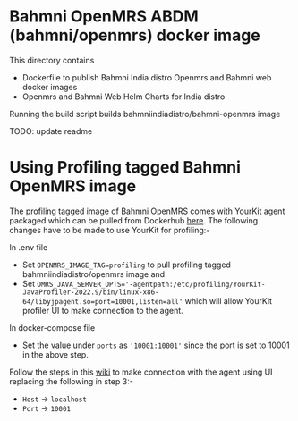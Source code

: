 # Bahmni OpenMRS ABDM (bahmni/openmrs) docker image

This directory contains
- Dockerfile to publish Bahmni India distro Openmrs and Bahmni web docker images
- Openmrs and Bahmni Web Helm Charts for India distro

Running the build script builds bahmniindiadistro/bahmni-openmrs image

TODO:
update readme

# Using Profiling tagged Bahmni OpenMRS image

The profiling tagged image of Bahmni OpenMRS comes with YourKit agent packaged which can be pulled from Dockerhub [here](https://hub.docker.com/r/bahmniindiadistro/openmrs/tags?page=1&name=profiling). The following changes have to be made to use YourKit for profiling:-

 
In .env file
 - Set `OPENMRS_IMAGE_TAG=profiling` to pull profiling tagged bahmniindiadistro/openmrs image and
 - Set `OMRS_JAVA_SERVER_OPTS='-agentpath:/etc/profiling/YourKit-JavaProfiler-2022.9/bin/linux-x86-64/libyjpagent.so=port=10001,listen=all'` which will allow YourKit profiler UI to make connection to the agent.  

In docker-compose file
 - Set the value under `ports` as `'10001:10001'` since the port is set to 10001 in the above step.

Follow the steps in this [wiki](https://bahmni.atlassian.net/wiki/spaces/BAH/pages/3125838019/Java+Profiling+using+YourKit) to make connection with the agent using UI replacing the following in step 3:-
 - `Host` &rarr; `localhost`
 - `Port` &rarr; `10001` 
